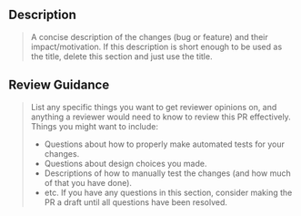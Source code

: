 ## Description

> A concise description of the changes (bug or feature) and their impact/motivation. If this description is short enough to be used as the title, delete this section and just use the title.

## Review Guidance

> List any specific things you want to get reviewer opinions on, and anything a reviewer would need to know to review this PR effectively. Things you might want to include:
> - Questions about how to properly make automated tests for your changes.
> - Questions about design choices you made.
> - Descriptions of how to manually test the changes (and how much of that you have done).
> - etc.
> If you have any questions in this section, consider making the PR a draft until all questions have been resolved.